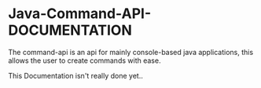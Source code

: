 # Java-Command-API- DOCUMENTATION
The command-api is an api for mainly console-based java applications,
this allows the user to create commands with ease.

This Documentation isn't really done yet..
